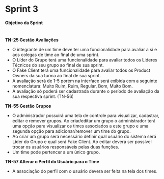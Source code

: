 # Sprint 3

**Objetivo da Sprint**
#

**TN-25 Gestão Avaliações**
- O integrante de um time deve ter uma funcionalidade para avaliar a si e aos colegas de time ao final de uma sprint.
- O Líder do Grupo terá uma funcionalidade para avaliar todos os Lideres Técnicos do seu grupo ao final de sua sprint.
- O Fake Client terá uma funcionalidade para avaliar todos os Product Owners da sua turma ao final de sua sprint.
- A avaliação será de 1-5 porém na interface será exibida com a seguinte nomenclatura: Muito Ruim, Ruim, Regular, Bom, Muito Bom.
- A avaliação só poderá ser cadastrada durante o período de avaliação da sua respectiva sprint. (TN-56)

**TN-55 Gestão Grupos**
- O administrador possuirá uma tela de controle para visualizar, cadastrar, editar e remover grupos. Ao criar/editar um grupo o administrador terá uma opção para visualizar os times associados a este grupo e uma segunda opção para adicionar/remover um time do grupo.
- Ao criar um grupo será necessário definir qual usuário do sistema será Líder do Grupo e qual será Fake Client. Ao editar deverá ser possível trocar os usuários responsáveis pelas duas funções.
- Um time pode pertencer a um único grupo.

**TN-57 Alterar o Perfil do Usuário para o Time**
- A associação do perfil com o usuário devera ser feita na tela dos times.